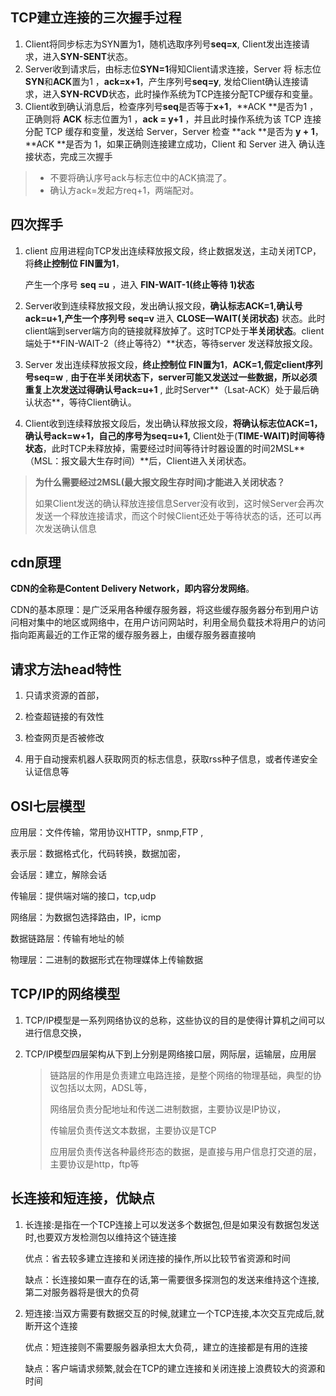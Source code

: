 ## TCP建立连接的三次握手过程

1. Client将同步标志为SYN置为1，随机选取序列号**seq=x**, Client发出连接请求，进入**SYN-SENT**状态。
2. Server收到请求后，由标志位**SYN=1**得知Client请求连接，Server 将 标志位**SYN**和**ACK**置为1 ，**ack=x+1**，产生序列号**seq=y**, 发给Client确认连接请求，进入**SYN-RCVD**状态，此时操作系统为TCP连接分配TCP缓存和变量。
3. Client收到确认消息后，检查序列号**seq**是否等于**x+1**，**ACK **是否为1 ，正确则将 **ACK** 标志位置为1 ，**ack = y+1** ，并且此时操作系统为该 TCP 连接分配 TCP 缓存和变量，发送给 Server，Server 检查 **ack **是否为 **y + 1**，**ACK **是否为 1，如果正确则连接建立成功，Client 和 Server 进入 确认连接状态，完成三次握手

> - 不要将确认序号ack与标志位中的ACK搞混了。
> - 确认方ack=发起方req+1，两端配对。

## 四次挥手

1. client 应用进程向TCP发出连续释放报文段，终止数据发送，主动关闭TCP，将**终止控制位 FIN置为1**，

   产生一个序号 **seq =u** ，进入 **FIN-WAIT-1(终止等待 1)状态**

2. Server收到连续释放报文段，发出确认报文段，**确认标志ACK=1,确认号ack=u+1,产生一个序列号 seq=v** 进入 **CLOSE—WAIT(关闭状态)** 状态。此时client端到server端方向的链接就释放掉了。这时TCP处于**半关闭状态**。client端处于**FIN-WAIT-2（终止等待2）**状态，等待server 发送释放报文段。

3. Server 发出连续释放报文段，**终止控制位 FIN置为1**，**ACK=1,假定client序列号seq=w** , **由于在半关闭状态下，server可能又发送过一些数据，所以必须重复上次发送过得确认号ack=u+1** , 此时Server**（Lsat-ACK）处于最后确认状态**，等待Client确认。

4. Client收到连续释放报文段后，发出确认释放报文段，**将确认标志位ACK=1，确认号ack=w+1，自己的序号为seq=u+1,** Client处于(**TIME-WAIT)时间等待状态**，此时TCP未释放掉，需要经过时间等待计时器设置的时间2MSL**（MSL：报文最大生存时间）**后，Client进入关闭状态。

> **为什么需要经过2MSL(最大报文段生存时间)才能进入关闭状态？**
>
> 如果Client发送的确认释放连接信息Server没有收到，这时候Server会再次发送一个释放连接请求，而这个时候Client还处于等待状态的话，还可以再次发送确认信息

##  cdn原理

**CDN的全称是Content Delivery Network，即内容分发网络**。

CDN的基本原理：是广泛采用各种缓存服务器，将这些缓存服务器分布到用户访问相对集中的地区或网络中，在用户访问网站时，利用全局负载技术将用户的访问指向距离最近的工作正常的缓存服务器上，由缓存服务器直接响

## 请求方法head特性

1. 只请求资源的首部，

2. 检查超链接的有效性

3. 检查网页是否被修改

4. 用于自动搜索机器人获取网页的标志信息，获取rss种子信息，或者传递安全认证信息等

## OSI七层模型

应用层：文件传输，常用协议HTTP，snmp,FTP ,

表示层：数据格式化，代码转换，数据加密，

会话层：建立，解除会话

传输层：提供端对端的接口，tcp,udp

网络层：为数据包选择路由，IP，icmp

数据链路层：传输有地址的帧

物理层：二进制的数据形式在物理媒体上传输数据

## TCP/IP的网络模型

1. TCP/IP模型是一系列网络协议的总称，这些协议的目的是使得计算机之间可以进行信息交换，

2. TCP/IP模型四层架构从下到上分别是网络接口层，网际层，运输层，应用层

   > 链路层的作用是负责建立电路连接，是整个网络的物理基础，典型的协议包括以太网，ADSL等，
   >
   > 网络层负责分配地址和传送二进制数据，主要协议是IP协议，
   >
   > 传输层负责传送文本数据，主要协议是TCP
   >
   > 应用层负责传送各种最终形态的数据，是直接与用户信息打交道的层，主要协议是http，ftp等

 

## 长连接和短连接，优缺点

1. 长连接:是指在一个TCP连接上可以发送多个数据包,但是如果没有数据包发送时,也要双方发检测包以维持这个链连接

   优点：省去较多建立连接和关闭连接的操作,所以比较节省资源和时间

   缺点：长连接如果一直存在的话,第一需要很多探测包的发送来维持这个连接,第二对服务器将是很大的负荷

2. 短连接:当双方需要有数据交互的时候,就建立一个TCP连接,本次交互完成后,就断开这个连接

   优点：短连接则不需要服务器承担太大负荷,，建立的连接都是有用的连接

   缺点：客户端请求频繁,就会在TCP的建立连接和关闭连接上浪费较大的资源和时间

